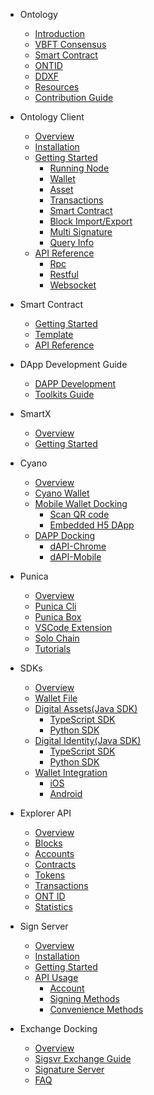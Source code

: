 - Ontology
  - [Introduction](docs-kr/DeveloperGuide/introduction.md)
  - [VBFT Consensus](docs-kr/DeveloperGuide/02-VBFT-introduction.md)
  - [Smart Contract](docs-kr/DeveloperGuide/smartcontract/00-introduction-sc.md)
  - [ONTID](docs-kr/DeveloperGuide/04-ontid.md)
  - [DDXF](docs-kr/DeveloperGuide/05-ddxf.md)
  - [Resources](docs-kr/DeveloperGuide/06-white-papers.md)
  - [Contribution Guide](docs-kr/DeveloperGuide/07-contributions-guide.md)
  
- Ontology Client
  - [Overview](docs-kr/OntologyCli/00-overview.md)
  - [Installation](docs-kr/OntologyCli/01-installation.md)
  - [Getting Started](docs-kr/OntologyCli/getting-started.md)
      - [Running Node](docs-kr/OntologyCli/02-running-node.md)
      - [Wallet](docs-kr/OntologyCli/04-wallet-management.md)
      - [Asset](docs-kr/OntologyCli/05-asset-management.md)
      - [Transactions](docs-kr/OntologyCli/06-transactions.md)
      - [Smart Contract](docs-kr/OntologyCli/07-smart-contracts.md)
      - [Block Import/Export](docs-kr/OntologyCli/08-block-data.md)
      - [Multi Signature](docs-kr/OntologyCli/09-multisig.md)
      - [Query Info](docs-kr/OntologyCli/10-query-info.md)
  - [API Reference](docs-kr/API/00-overview.md)
      - [Rpc](docs-kr/API/01-rpc_api.md)
      - [Restful](docs-kr/API/02-restful_api.md)
      - [Websocket](docs-kr/API/03-websocket_api.md)
      
- Smart Contract
  - [Getting Started](docs-kr/smartcontract/01-started.md)
  - [Template](docs-kr/smartcontract/02-template.md)
  - [API Reference](docs-kr/smartcontract/03-sc-api.md)
  
- DApp Development Guide
  - [DAPP Development](docs-kr/QuickGuide/00-dapp_development.md)  
  - [Toolkits Guide](docs-kr/DeveloperGuide/tools.md)
       
- SmartX
  - [Overview](docs-kr/SmartX/00-overview.md)
  - [Getting Started](docs-kr/SmartX/01-getting-started.md)
  
- Cyano
  - [Overview](docs-kr/Cyano/00-overview.md)
  - [Cyano Wallet](docs-kr/Cyano/02-getting-started.md)
  - [Mobile Wallet Docking](docs-kr/Cyano/Cyano-provider/00-overview.md)
      - [Scan QR code](docs-kr/Cyano/Cyano-provider/02-scan-qrcode.md)
      - [Embedded H5 DApp](docs-kr/Cyano/Cyano-provider/03-embedded-h5.md)
  - [DAPP Docking](docs-kr/Cyano/dApi/00-overview.md)
      - [dAPI-Chrome](docs-kr/Cyano/dApi/02-getting-started.md)
      - [dAPI-Mobile](docs-kr/Cyano/dApi-mobile/02-getting-started.md)
 
- Punica
  - [Overview](docs-kr/Punica/punica.md)
  - [Punica Cli](docs-kr/Punica/punica-cli.md)
  - [Punica Box](docs-kr/Punica/punica-box.md)
  - [VSCode Extension](docs-kr/Punica/sc-extension.md)
  - [Solo Chain](docs-kr/Punica/solo-chain.md)
  - [Tutorials](docs-kr/Punica/tutorials.md)  
  
- SDKs
  - [Overview](docs-kr/SDKs/00-overview.md)
  - [Wallet File](docs-kr/SDKs/01-wallet-file-specification.md)
  - [Digital Assets(Java SDK)](docs-kr/SDKs/java-sdk.md)
      - [TypeScript SDK](docs-kr/SDKs/ts-sdk.md)
      - [Python SDK](docs-kr/SDKs/python-sdk.md)
  - [Digital Identity(Java SDK)](docs-kr/SDKs/java-sdk-ontid.md)
      - [TypeScript SDK](docs-kr/SDKs/ts-sdk-ontid.md)
      - [Python SDK](docs-kr/SDKs/python-sdk-ontid.md)
  - [Wallet Integration](docs-kr/SDKs/02-wallet-intergration.md)
      - [iOS](docs-kr/SDKs/ontology_wallet_dev_ts_sdk_en.md)
      - [Android](docs-kr/SDKs/ontology_wallet_dev_android_en.md)

- Explorer API
  - [Overview](docs-kr/explorer/overview.md)
  - [Blocks](docs-kr/explorer/blocks.md)
  - [Accounts](docs-kr/explorer/accounts.md)
  - [Contracts](docs-kr/explorer/contracts.md)
  - [Tokens](docs-kr/explorer/tokens.md)
  - [Transactions](docs-kr/explorer/transactions.md)
  - [ONT ID](docs-kr/explorer/ontid.md)
  - [Statistics](docs-kr/explorer/statistics.md) 
  
  
- Sign Server
  - [Overview](docs-kr/SignServer/00-overview.md)
  - [Installation](docs-kr/SignServer/01-installation.md)
  - [Getting Started](docs-kr/SignServer/02-getting-started.md)
  - [API Usage](docs-kr/SignServer/03-api-usage.md)
      - [Account](docs-kr/SignServer/04-api-account-methods.md)
      - [Signing Methods](docs-kr/SignServer/05-api-signing-methods.md)
      - [Convenience Methods](docs-kr/SignServer/06-api-signing-convinience-methods.md)
  

- Exchange Docking
  - [Overview](docs-kr/exchange-API/Ontology+Exchange+Docking+Document.md)
  - [Sigsvr Exchange Guide](docs-kr/exchange-API/Sigsvr_Exchange_Guide.md)
  - [Signature Server](docs-kr/exchange-API/Ontology+Signature+Server+Tutorials.md)
  - [FAQ](docs-kr/exchange-API/ONT+Exchange+Docking+FAQ.md)